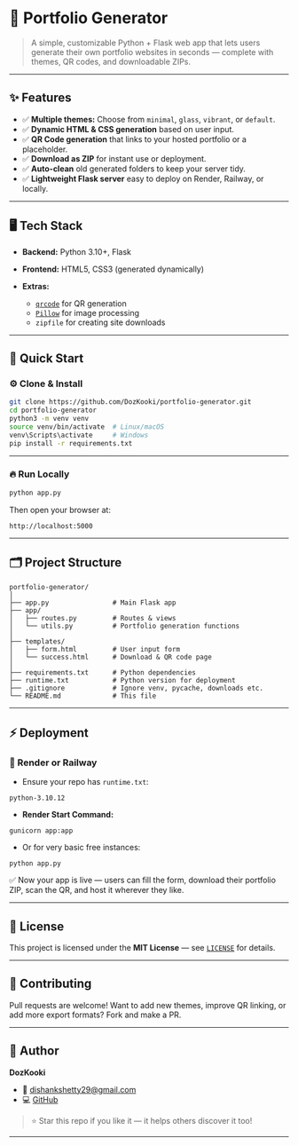 

# 🚀 Portfolio Generator

> A simple, customizable Python + Flask web app that lets users generate their own portfolio websites in seconds — complete with themes, QR codes, and downloadable ZIPs.

---

## ✨ Features

* ✅ **Multiple themes:** Choose from `minimal`, `glass`, `vibrant`, or `default`.
* ✅ **Dynamic HTML & CSS generation** based on user input.
* ✅ **QR Code generation** that links to your hosted portfolio or a placeholder.
* ✅ **Download as ZIP** for instant use or deployment.
* ✅ **Auto-clean** old generated folders to keep your server tidy.
* ✅ **Lightweight Flask server** easy to deploy on Render, Railway, or locally.

---

## 🖥️ Tech Stack

* **Backend:** Python 3.10+, Flask
* **Frontend:** HTML5, CSS3 (generated dynamically)
* **Extras:**

  * [`qrcode`](https://pypi.org/project/qrcode/) for QR generation
  * [`Pillow`](https://pypi.org/project/Pillow/) for image processing
  * `zipfile` for creating site downloads

---

## 🚀 Quick Start

### ⚙️ Clone & Install

```bash
git clone https://github.com/DozKooki/portfolio-generator.git
cd portfolio-generator
python3 -m venv venv
source venv/bin/activate  # Linux/macOS
venv\Scripts\activate     # Windows
pip install -r requirements.txt
```

---

### 🔥 Run Locally

```bash
python app.py
```

Then open your browser at:

```
http://localhost:5000
```

---

## 🗂️ Project Structure

```
portfolio-generator/
│
├── app.py                # Main Flask app
├── app/
│   ├── routes.py         # Routes & views
│   └── utils.py          # Portfolio generation functions
│
├── templates/
│   ├── form.html         # User input form
│   └── success.html      # Download & QR code page
│
├── requirements.txt      # Python dependencies
├── runtime.txt           # Python version for deployment
├── .gitignore            # Ignore venv, pycache, downloads etc.
└── README.md             # This file
```

---

## ⚡ Deployment

### 🚀 Render or Railway

* Ensure your repo has `runtime.txt`:

```
python-3.10.12
```

* **Render Start Command:**

```
gunicorn app:app
```

* Or for very basic free instances:

```
python app.py
```

✅ Now your app is live — users can fill the form, download their portfolio ZIP, scan the QR, and host it wherever they like.

---

## 📜 License

This project is licensed under the **MIT License** — see [`LICENSE`](./LICENSE) for details.

---

## 🤝 Contributing

Pull requests are welcome!
Want to add new themes, improve QR linking, or add more export formats? Fork and make a PR.

---

## 🚀 Author

**DozKooki**

* 📧 [dishankshetty29@gmail.com](mailto:dishankshetty29@gmail.com)
* 💻 [GitHub](https://github.com/DozKooki)

> ⭐ Star this repo if you like it — it helps others discover it too!

---
